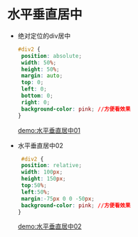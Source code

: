水平垂直居中
==

- 绝对定位的div居中

   ```css
   #div2 {
    position: absolute;
    width: 50%;
    height: 50%;
    margin: auto;
    top: 0;
    left: 0;
    bottom: 0;
    right: 0;
    background-color: pink; //方便看效果
  }
  ```
  [demo:水平垂直居中01](https://jsfiddle.net/GenweiWu/87fhrm8p/)   

 
 - 水平垂直居中02
 
    ```css
     #div2 {
     position: relative;
     width: 100px;
     height: 150px;
     top:50%;
     left:50%;
     margin:-75px 0 0 -50px;
     background-color: pink; //方便看效果
   }
   ```
   [demo:水平垂直居中02](https://jsfiddle.net/GenweiWu/dLecqyku/)
  
